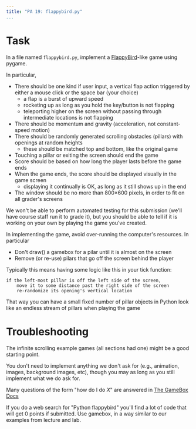 ```yaml
---
title: "PA 19: flappybird.py"
...
```


# Task

In a file named `flappybird.py`, implement a [FlappyBird](https://flappybird.me/)-like game using pygame.

In particular,

-   There should be one kind if user input, a vertical flap action triggered by either a mouse click or the space bar (your choice) 
    - a flap is a burst of upward speed
    - rocketing up as long as you hold the key/button is not flapping
    - teleporting higher on the screen without passing through intermediate locations is not flapping
-   There should be momentum and gravity (acceleration, not constant-speed motion)
-   There should be randomly generated scrolling obstacles (pillars) with openings at random heights
    - these should be matched top and bottom, like the original game
-   Touching a pillar or exiting the screen should end the game
-   Score should be based on how long the player lasts before the game ends
-   When the game ends, the score should be displayed visually in the game screen
    - displaying it continually is OK, as long as it still shows up in the end
-   The window should be no more than 800×600 pixels, in order to fit on all grader's screens

We won't be able to perform automated testing for this submission (we'll have course staff run it to grade it), but you should be able to tell if it is working on your own by playing the game you've created.

In implementing the game, avoid over-running the computer's resources.
In particular

-   Don't draw() a gamebox for a pilar until it is almost on the screen
-   Remove (or re-use) pilars that go off the screen behind the player

Typically this means having some logic like this in your tick function:

````
if the left-most pillar is off the left side of the screen,
    move it to some distance past the right side of the screen
    re-randomize its opening's vertical location
````

That way you can have a small fixed number of pillar objects in Python
look like an endless stream of pillars when playing the game


# Troubleshooting

The infinite scrolling example games (all sections had one) might be a good starting point.

You don't need to implement anything we don't ask for (e.g., animation, images, background images, etc), though you may as long as you still implement what we do ask for.

Many questions of the form "how do I do *X*" are answered in [The GameBox Docs](gamebox-summary.html)

If you do a web search for "Python flappybird" you'll find a lot of code that will get 0 points if submitted.
Use gamebox, in a way similar to our examples from lecture and lab.
